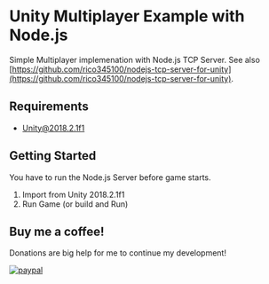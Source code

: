 # Unity Multiplayer Example with Node.js
Simple Multiplayer implemenation with Node.js TCP Server. See also [https://github.com/rico345100/nodejs-tcp-server-for-unity](https://github.com/rico345100/nodejs-tcp-server-for-unity).

## Requirements
- Unity@2018.2.1f1

## Getting Started
You have to run the Node.js Server before game starts.

1. Import from Unity 2018.2.1f1
2. Run Game (or build and Run)

## Buy me a coffee!
Donations are big help for me to continue my development!

[![paypal](https://www.paypalobjects.com/en_US/i/btn/btn_donateCC_LG.gif)](https://www.paypal.com/cgi-bin/webscr?cmd=_s-xclick&hosted_button_id=PVXTU5FJNBLDS)
